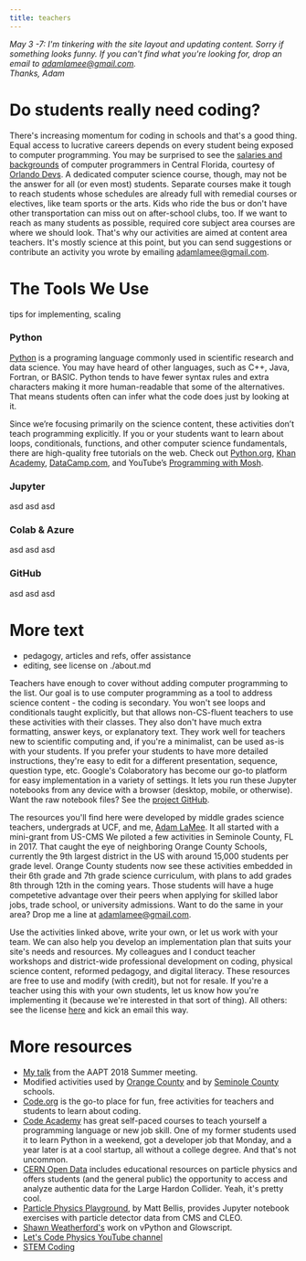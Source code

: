 ```yaml
---
title: teachers  
---
```


*May 3 -7: I'm tinkering with the site layout and updating content. Sorry if something looks funny. If you can't find what you're looking for, drop an email to adamlamee@gmail.com.*  
*Thanks, Adam*

# Do students really need coding?  
There's increasing momentum for coding in schools and that's a good thing. Equal access to lucrative careers depends on every student being exposed to computer programming. You may be surprised to see the [salaries and backgrounds](https://orlandodevs.com/blog/orlando-devs-salaries-2017) of computer programmers in Central Florida, courtesy of [Orlando Devs](https://orlandodevs.com/). A dedicated computer science course, though, may not be the answer for all (or even most) students. Separate courses make it tough to reach students whose schedules are already full with remedial courses or electives, like team sports or the arts. Kids who ride the bus or don't have other transportation can miss out on after-school clubs, too. If we want to reach as many students as possible, required core subject area courses are where we should look. That's why our activities are aimed at content area teachers. It's mostly science at this point, but you can send suggestions or contribute an activity you wrote by emailing adamlamee@gmail.com.  

# The Tools We Use
tips for implementing, scaling
### Python  
[Python](https://www.python.org/) is a programing language commonly used in scientific research and data science. You may have heard of other languages, such as C++, Java, Fortran, or BASIC. Python tends to have fewer syntax rules and extra characters making it more human-readable that some of the alternatives. That means students often can infer what the code does just by looking at it.  

Since we’re focusing primarily on the science content, these activities don’t teach programming explicitly. If you or your students want to learn about loops, conditionals, functions, and other computer science fundamentals, there are high-quality free tutorials on the web. Check out [Python.org]( https://wiki.python.org/moin/BeginnersGuide/Programmers), [Khan Academy]( https://www.khanacademy.org/computing/computer-science), [DataCamp.com]( https://www.datacamp.com/courses/intro-to-python-for-data-science), and YouTube’s [Programming with Mosh]( https://www.youtube.com/watch?v=_uQrJ0TkZlc).  

### Jupyter
asd
asd
asd
### Colab & Azure
asd
asd
asd
### GitHub
asd
asd
asd

# More text
- pedagogy, articles and refs, offer assistance
- editing, see license on ./about.md

Teachers have enough to cover without adding computer programming to the list. Our goal is to use computer programming as a tool to address science content - the coding is secondary. You won't see loops and conditionals taught explicitly, but that allows non-CS-fluent teachers to use these activities with their classes. They also don't have much extra formatting, answer keys, or explanatory text. They work well for teachers new to scientific computing and, if you're a minimalist, can be used as-is with your students. If you prefer your students to have more detailed instructions, they're easy to edit for a different presentation, sequence, question type, etc. Google's Colaboratory has become our go-to platform for easy implementation in a variety of settings. It lets you run these Jupyter notebooks from any device with a browser (desktop, mobile, or otherwise). Want the raw notebook files? See the [project GitHub](https://github.com/adamlamee/CODINGinK12). 

The resources you'll find here were developed by middle grades science teachers, undergrads at UCF, and me, [Adam LaMee](www.adamlamee.com). It all started with a mini-grant from US-CMS We piloted a few activities in Seminole County, FL in 2017. That caught the eye of neighboring Orange County Schools, currently the 9th largest district in the US with around 15,000 students per grade level. Orange County students now see these activities embedded in their 6th grade and 7th grade science curriculum, with plans to add grades 8th through 12th in the coming years. Those students will have a huge competetive advantage over their peers when applying for skilled labor jobs, trade school, or university admissions. Want to do the same in your area? Drop me a line at adamlamee@gmail.com.  

Use the activities linked above, write your own, or let us work with your team. We can also help you develop an implementation plan that suits your site's needs and resources. My colleagues and I conduct teacher workshops and district-wide professional development on coding, physical science content, reformed pedagogy, and digital literacy. These resources are free to use and modify (with credit), but not for resale. If you're a teacher using this with your own students, let us know how you're implementing it (because we're interested in that sort of thing). All others: see the license [here](https://github.com/adamlamee/CODINGinK12) and kick an email this way.  

# More resources  
- [My talk](https://drive.google.com/open?id=1vM15mldQQX0GjnV4EKRcdsGmEWQMDGAe) from the AAPT 2018 Summer meeting.  
- Modified activities used by [Orange County](https://github.com/ocps-codes) and by [Seminole County](https://github.com/SCPSscience) schools.
- [Code.org](https://code.org/) is the go-to place for fun, free activities for teachers and students to learn about coding.  
- [Code Academy](https://www.codecademy.com) has great self-paced courses to teach yourself a programming language or new job skill. One of my former students used it to learn Python in a weekend, got a developer job that Monday, and a year later is at a cool startup, all without a college degree. And that's not uncommon.  
- [CERN Open Data](http://opendata.cern.ch/?ln=en) includes educational resources on particle physics and offers students (and the general public) the opportunity to access and analyze authentic data for the Large Hardon Collider. Yeah, it's pretty cool.  
- [Particle Physics Playground](http://particle-physics-playground.github.io/), by Matt Bellis, provides Jupyter notebook exercises with particle detector data from CMS and CLEO.  
- [Shawn Weatherford's](http://www.phys.ufl.edu/~sweatherford/) work on vPython and Glowscript.  
- [Let's Code Physics YouTube channel](https://www.youtube.com/channel/UCWBTKIyw-zX-2k63cB6qciQ)  
- [STEM Coding](https://u.osu.edu/stemcoding/)  
